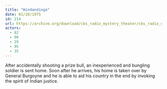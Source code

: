 ```yaml
---
title: "Windandingo"
date: 01/28/1975
id: 214
url: https://archive.org/download/cbs_radio_mystery_theater/cbs_radio_mystery_theater-0201-0250.zip/cbs_radio_mystery_theater-0201-0250%2Fcbsrmt_0214_windandingo.mp3
actors:
  - 82
  - 90
  - 29
  - 95
  - 35
---
```

After accidentally shooting a prize bull, an inexperienced and bungling soldier is sent home. Soon after he arrives, his home is taken over by General Burgoyne and he is able to aid his country in the end by invoking the spirit of Indian justice.